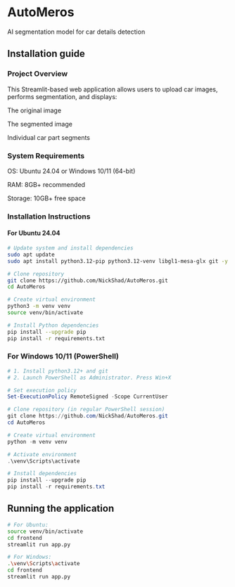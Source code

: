 # AutoMeros
AI segmentation model for car details detection

## Installation guide

### Project Overview
This Streamlit-based web application allows users to upload car images, performs segmentation, and displays:

  The original image

  The segmented image

  Individual car part segments

### System Requirements
  OS: Ubuntu 24.04 or Windows 10/11 (64-bit)

  RAM: 8GB+ recommended

  Storage: 10GB+ free space

### Installation Instructions

#### For Ubuntu 24.04
```bash
# Update system and install dependencies
sudo apt update
sudo apt install python3.12-pip python3.12-venv libgl1-mesa-glx git -y

# Clone repository
git clone https://github.com/NickShad/AutoMeros.git
cd AutoMeros

# Create virtual environment
python3 -m venv venv
source venv/bin/activate

# Install Python dependencies
pip install --upgrade pip
pip install -r requirements.txt
```

### For Windows 10/11 (PowerShell)
```powershell
# 1. Install python3.12+ and git
# 2. Launch PowerShell as Administrator. Press Win+X

# Set execution policy
Set-ExecutionPolicy RemoteSigned -Scope CurrentUser

# Clone repository (in regular PowerShell session)
git clone https://github.com/NickShad/AutoMeros.git
cd AutoMeros

# Create virtual environment
python -m venv venv

# Activate environment
.\venv\Scripts\activate

# Install dependencies
pip install --upgrade pip
pip install -r requirements.txt
```

## Running the application
```bash
# For Ubuntu:
source venv/bin/activate
cd frontend
streamlit run app.py

# For Windows:
.\venv\Scripts\activate
cd frontend
streamlit run app.py
```
